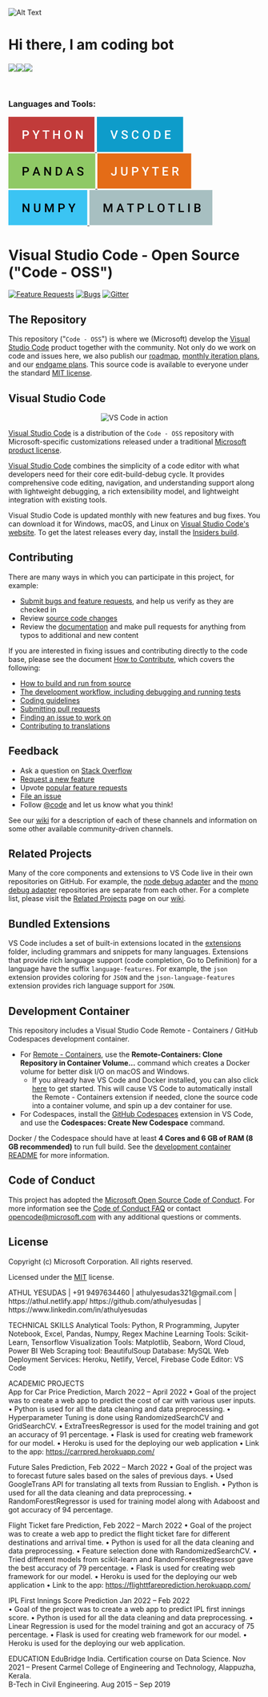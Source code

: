 ![Alt Text](https://github.com/forevercodingbot/forevercodingbot/tree/main/images/giphy.gif)

<!DOCTYPE html>
<html>


  <body>
    <h1>Hi there, I am coding bot</h1>

<p><img align="center" width="200" src="https://github.com/athulyesudas/Animated-SVG/blob/main/Animated%20Cat/cat.svg" /><img align="center" width="200" src="https://github.com/athulyesudas/Animated-SVG/blob/main/Animated%20Cat/cat.svg" /><img align="center" width="200" src="https://github.com/athulyesudas/Animated-SVG/blob/main/Animated%20Cat/cat.svg" /></a>  
</p>

<br>


<h3 align="left">Languages and Tools:</h3>
<p align="left">  
<a href="https://www.python.org/" target="_blank" rel="noreferrer"> <img src="https://github.com/athulyesudas/athulyesudas/blob/main/Images/forthebadge/python.svg" alt="amplify" /> </a> 
<a href="https://code.visualstudio.com/" target="_blank" rel="noreferrer"> <img src="https://github.com/athulyesudas/athulyesudas/blob/main/Images/forthebadge/vscode.svg" alt="android" /> </a>   
<a href="https://pandas.pydata.org/" target="_blank" rel="noreferrer"> <img src="https://github.com/athulyesudas/athulyesudas/blob/main/Images/forthebadge/pandas.svg" alt="dart"/> </a> 
<a href="https://jupyter.org/" target="_blank" rel="noreferrer"> <img src="https://github.com/athulyesudas/athulyesudas/blob/main/Images/forthebadge/jupyter.svg" alt="docker"/> </a> 
<a href="https://numpy.org/" target="_blank" rel="noreferrer"> <img src="https://github.com/athulyesudas/athulyesudas/blob/main/Images/forthebadge/numpy.svg" alt="express"/> </a>  
<a href="https://matplotlib.org/" target="_blank" rel="noreferrer"> <img src="https://github.com/athulyesudas/athulyesudas/blob/main/Images/forthebadge/matplotlib.svg" alt="figma"/> </a>  

# Visual Studio Code - Open Source ("Code - OSS")
[![Feature Requests](https://img.shields.io/github/issues/microsoft/vscode/feature-request.svg)](https://github.com/microsoft/vscode/issues?q=is%3Aopen+is%3Aissue+label%3Afeature-request+sort%3Areactions-%2B1-desc)
[![Bugs](https://img.shields.io/github/issues/microsoft/vscode/bug.svg)](https://github.com/microsoft/vscode/issues?utf8=✓&q=is%3Aissue+is%3Aopen+label%3Abug)
[![Gitter](https://img.shields.io/badge/chat-on%20gitter-yellow.svg)](https://gitter.im/Microsoft/vscode)

## The Repository

This repository ("`Code - OSS`") is where we (Microsoft) develop the [Visual Studio Code](https://code.visualstudio.com) product together with the community. Not only do we work on code and issues here, we also publish our [roadmap](https://github.com/microsoft/vscode/wiki/Roadmap), [monthly iteration plans](https://github.com/microsoft/vscode/wiki/Iteration-Plans), and our [endgame plans](https://github.com/microsoft/vscode/wiki/Running-the-Endgame). This source code is available to everyone under the standard [MIT license](https://github.com/microsoft/vscode/blob/main/LICENSE.txt).

## Visual Studio Code

<p align="center">
  <img alt="VS Code in action" src="https://user-images.githubusercontent.com/35271042/118224532-3842c400-b438-11eb-923d-a5f66fa6785a.png">
</p>

[Visual Studio Code](https://code.visualstudio.com) is a distribution of the `Code - OSS` repository with Microsoft-specific customizations released under a traditional [Microsoft product license](https://code.visualstudio.com/License/).

[Visual Studio Code](https://code.visualstudio.com) combines the simplicity of a code editor with what developers need for their core edit-build-debug cycle. It provides comprehensive code editing, navigation, and understanding support along with lightweight debugging, a rich extensibility model, and lightweight integration with existing tools.

Visual Studio Code is updated monthly with new features and bug fixes. You can download it for Windows, macOS, and Linux on [Visual Studio Code's website](https://code.visualstudio.com/Download). To get the latest releases every day, install the [Insiders build](https://code.visualstudio.com/insiders).

## Contributing

There are many ways in which you can participate in this project, for example:

* [Submit bugs and feature requests](https://github.com/microsoft/vscode/issues), and help us verify as they are checked in
* Review [source code changes](https://github.com/microsoft/vscode/pulls)
* Review the [documentation](https://github.com/microsoft/vscode-docs) and make pull requests for anything from typos to additional and new content

If you are interested in fixing issues and contributing directly to the code base,
please see the document [How to Contribute](https://github.com/microsoft/vscode/wiki/How-to-Contribute), which covers the following:

* [How to build and run from source](https://github.com/microsoft/vscode/wiki/How-to-Contribute)
* [The development workflow, including debugging and running tests](https://github.com/microsoft/vscode/wiki/How-to-Contribute#debugging)
* [Coding guidelines](https://github.com/microsoft/vscode/wiki/Coding-Guidelines)
* [Submitting pull requests](https://github.com/microsoft/vscode/wiki/How-to-Contribute#pull-requests)
* [Finding an issue to work on](https://github.com/microsoft/vscode/wiki/How-to-Contribute#where-to-contribute)
* [Contributing to translations](https://aka.ms/vscodeloc)

## Feedback

* Ask a question on [Stack Overflow](https://stackoverflow.com/questions/tagged/vscode)
* [Request a new feature](CONTRIBUTING.md)
* Upvote [popular feature requests](https://github.com/microsoft/vscode/issues?q=is%3Aopen+is%3Aissue+label%3Afeature-request+sort%3Areactions-%2B1-desc)
* [File an issue](https://github.com/microsoft/vscode/issues)
* Follow [@code](https://twitter.com/code) and let us know what you think!

See our [wiki](https://github.com/microsoft/vscode/wiki/Feedback-Channels) for a description of each of these channels and information on some other available community-driven channels.

## Related Projects

Many of the core components and extensions to VS Code live in their own repositories on GitHub. For example, the [node debug adapter](https://github.com/microsoft/vscode-node-debug) and the [mono debug adapter](https://github.com/microsoft/vscode-mono-debug) repositories are separate from each other. For a complete list, please visit the [Related Projects](https://github.com/microsoft/vscode/wiki/Related-Projects) page on our [wiki](https://github.com/microsoft/vscode/wiki).

## Bundled Extensions

VS Code includes a set of built-in extensions located in the [extensions](extensions) folder, including grammars and snippets for many languages. Extensions that provide rich language support (code completion, Go to Definition) for a language have the suffix `language-features`. For example, the `json` extension provides coloring for `JSON` and the `json-language-features` extension provides rich language support for `JSON`.

## Development Container

This repository includes a Visual Studio Code Remote - Containers / GitHub Codespaces development container.

- For [Remote - Containers](https://aka.ms/vscode-remote/download/containers), use the **Remote-Containers: Clone Repository in Container Volume...** command which creates a Docker volume for better disk I/O on macOS and Windows.
     - If you already have VS Code and Docker installed, you can also click [here](https://vscode.dev/redirect?url=vscode://ms-vscode-remote.remote-containers/cloneInVolume?url=https://github.com/microsoft/vscode) to get started. This will cause VS Code to automatically install the Remote - Containers extension if needed, clone the source code into a container volume, and spin up a dev container for use.
- For Codespaces, install the [GitHub Codespaces](https://marketplace.visualstudio.com/items?itemName=GitHub.codespaces) extension in VS Code, and use the **Codespaces: Create New Codespace** command.

Docker / the Codespace should have at least **4 Cores and 6 GB of RAM (8 GB recommended)** to run full build. See the [development container README](.devcontainer/README.md) for more information.

## Code of Conduct

This project has adopted the [Microsoft Open Source Code of Conduct](https://opensource.microsoft.com/codeofconduct/). For more information see the [Code of Conduct FAQ](https://opensource.microsoft.com/codeofconduct/faq/) or contact [opencode@microsoft.com](mailto:opencode@microsoft.com) with any additional questions or comments.

## License

Copyright (c) Microsoft Corporation. All rights reserved.

Licensed under the [MIT](LICENSE.txt) license.


<p>
ATHUL YESUDAS | +91 9497634460 | athulyesudas321@gmail.com | https://athul.netlify.app/
https://github.com/athulyesudas | https://www.linkedin.com/in/athulyesudas 


TECHNICAL SKILLS 
Analytical Tools: Python, R Programming, Jupyter Notebook, Excel, Pandas, Numpy, Regex 
Machine Learning Tools: Scikit-Learn, Tensorflow
Visualization Tools: Matplotlib, Seaborn, Word Cloud, Power BI
Web Scraping tool: BeautifulSoup
Database: MySQL
Web Deployment Services: Heroku, Netlify, Vercel, Firebase
Code Editor: VS Code


ACADEMIC PROJECTS  
App for Car Price Prediction,                                                                                                                     March 2022 – April 2022 
•	Goal of the project was to create a web app to predict the cost of car with various user inputs.
•	Python is used for all the data cleaning and data preprocessing.
•	Hyperparameter Tuning is done using RandomizedSearchCV and GridSearchCV.
•	ExtraTreesRegressor is used for the model training and got an accuracy of 91 percentage.
•	Flask is used for creating web framework for our model.
•	Heroku is used for the deploying our web application
•	Link to the app: https://carrpred.herokuapp.com/ 

Future Sales Prediction,        							                      Feb 2022 – March 2022
•	Goal of the project was to forecast future sales based on the sales of previous days.
•	Used GoogleTrans API for translating all texts from Russian to English.
•	Python is used for all the data cleaning and data preprocessing.
•	RandomForestRegressor is used for training model along with Adaboost and got accuracy of 94 percentage.

Flight Ticket fare Prediction,       							        Feb 2022 – March 2022
•	Goal of the project was to create a web app to predict the flight ticket fare for different destinations and arrival time.
•	Python is used for all the data cleaning and data preprocessing.
•	Feature selection done with RandomizedSearchCV.
•	Tried different models from scikit-learn and RandomForestRegressor gave the best accuracy of 79 percentage.
•	Flask is used for creating web framework for our model.
•	Heroku is used for the deploying our web application
•	Link to the app: https://flighttfareprediction.herokuapp.com/

IPL First Innings Score Prediction 	 	                                                                      Jan 2022 – Feb 2022	                                
•	Goal of the project was to create a web app to predict IPL first innings score.
•	Python is used for all the data cleaning and data preprocessing.
•	Linear Regression is used for the model training and got an accuracy of 75 percentage.
•	Flask is used for creating web framework for our model.
•	Heroku is used for the deploying our web application.

EDUCATION 
EduBridge India. 
Certification course on Data Science.   	 	 	                                                         Nov 2021 – Present 
Carmel College of Engineering and Technology, Alappuzha, Kerala. 	 	 	 	 	     
B-Tech in Civil Engineering. 	 	 	 	 	 	 	 	             Aug 2015 – Sep 2019

</p>

    
    

